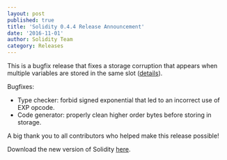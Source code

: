 ```yaml
---
layout: post
published: true
title: 'Solidity 0.4.4 Release Announcement'
date: '2016-11-01'
author: Solidity Team
category: Releases
---
```


This is a bugfix release that fixes a storage corruption that appears when multiple variables are stored in the same slot ([details](https://solidity.ethereum.org/2016/11/01/security-alert-solidity-variables-can-be-overwritten-in-storage/)).

Bugfixes:
- Type checker: forbid signed exponential that led to an incorrect use of EXP opcode.
- Code generator: properly clean higher order bytes before storing in storage.


A big thank you to all contributors who helped make this release possible!

Download the new version of Solidity [here](https://github.com/ethereum/solidity/releases/tag/v0.4.4).
  